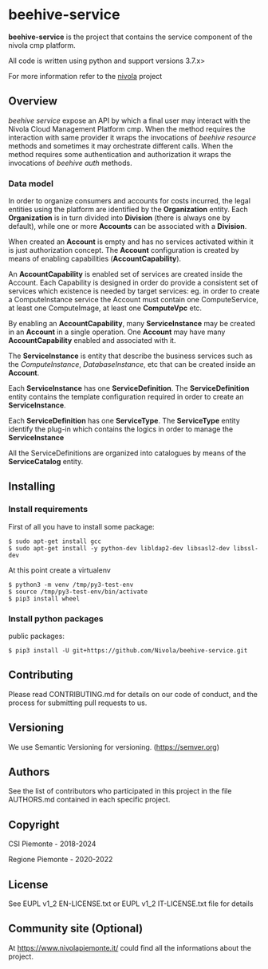 # beehive-service
__beehive-service__ is the project that contains the service component of the nivola cmp platform.

All code is written using python and support versions 3.7.x>

For more information refer to the [nivola](https://github.com/Nivola/nivola) project

## Overview

*beehive service* expose an API by which a final user may interact with the Nivola  Cloud Management Platform cmp.
When the method requires the interaction with same provider it wraps the invocations of *beehive resource* methods and
sometimes it may orchestrate different calls.
When the method requires some authentication and authorization it wraps the invocations of *beehive auth* methods.

### Data model
In order to organize consumers and accounts for costs incurred, the legal entities using the platform are identified by
the **Organization** entity.
Each **Organization** is in turn divided into **Division** (there is always one by default), while one or more
**Accounts** can be associated with a **Division**.

When created an **Account** is empty and has no services activated within it is just authorization concept.
The **Account**  configuration is created by means of enabling capabilities (**AccountCapability**).

An **AccountCapability** is enabled set of services are created inside the Account.
Each Capability is designed in order do provide a consistent set of services which existence is needed by target services:
eg. in order to create a ComputeInstance service the Account must contain one ComputeService, at least one ComputeImage,
at least one **ComputeVpc** etc.

By enabling an **AccountCapability**, many **ServiceInstance** may be created in an **Account** in a single operation.
One **Account** may have many **AccountCapability** enabled and associated with it.

The **ServiceInstance** is entity that describe the business services such as the *ComputeInstance*, *DatabaseInstance*,
etc that can be created inside an **Account**.

Each **ServiceInstance** has one **ServiceDefinition**.
The **ServiceDefinition** entity contains the template configuration required in order to create an **ServiceInstance**.

Each **ServiceDefinition** has one **ServiceType**.
The **ServiceType** entity identify the plug-in which contains the logics in order to manage the **ServiceInstance**

All the ServiceDefinitions are organized into catalogues by means of the **ServiceCatalog** entity.

## Installing

### Install requirements
First of all you have to install some package:

```
$ sudo apt-get install gcc
$ sudo apt-get install -y python-dev libldap2-dev libsasl2-dev libssl-dev
```

At this point create a virtualenv

```
$ python3 -m venv /tmp/py3-test-env
$ source /tmp/py3-test-env/bin/activate
$ pip3 install wheel
```

### Install python packages

public packages:

```
$ pip3 install -U git+https://github.com/Nivola/beehive-service.git
```


## Contributing
Please read CONTRIBUTING.md for details on our code of conduct, and the process for submitting pull requests to us.

## Versioning
We use Semantic Versioning for versioning. (https://semver.org)

## Authors
See the list of contributors who participated in this project in the file AUTHORS.md contained in each specific project.

## Copyright
CSI Piemonte - 2018-2024

Regione Piemonte - 2020-2022

## License
See EUPL v1_2 EN-LICENSE.txt or EUPL v1_2 IT-LICENSE.txt file for details

## Community site (Optional)
At https://www.nivolapiemonte.it/ could find all the informations about the project.

